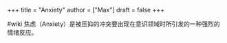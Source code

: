 +++
title = "Anxiety"
author = ["Max"]
draft = false
+++

\#wiki
焦虑（Anxiety）是被压抑的冲突要出现在意识领域时所引发的一种强烈的情绪反应。

